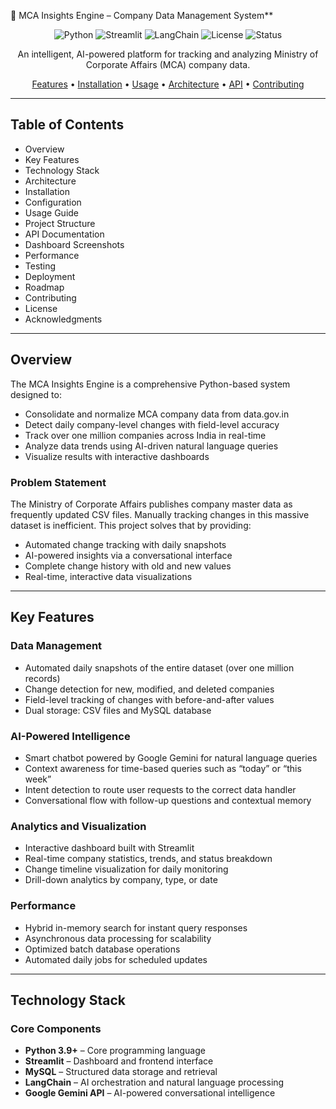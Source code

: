 

🏢 MCA Insights Engine – Company Data Management System**

<div align="center">

![Python](https://img.shields.io/badge/Python-3.9+-blue.svg)
![Streamlit](https://img.shields.io/badge/Streamlit-1.29.0-red.svg)
![LangChain](https://img.shields.io/badge/LangChain-0.1.0-green.svg)
![License](https://img.shields.io/badge/License-MIT-yellow.svg)
![Status](https://img.shields.io/badge/Status-Production%20Ready-brightgreen.svg)

An intelligent, AI-powered platform for tracking and analyzing Ministry of Corporate Affairs (MCA) company data.

[Features](#features) • [Installation](#installation) • [Usage](#usage) • [Architecture](#architecture) • [API](#api-documentation) • [Contributing](#contributing)

</div>

---

## Table of Contents

* Overview
* Key Features
* Technology Stack
* Architecture
* Installation
* Configuration
* Usage Guide
* Project Structure
* API Documentation
* Dashboard Screenshots
* Performance
* Testing
* Deployment
* Roadmap
* Contributing
* License
* Acknowledgments

---

## Overview

The MCA Insights Engine is a comprehensive Python-based system designed to:

* Consolidate and normalize MCA company data from data.gov.in
* Detect daily company-level changes with field-level accuracy
* Track over one million companies across India in real-time
* Analyze data trends using AI-driven natural language queries
* Visualize results with interactive dashboards

### Problem Statement

The Ministry of Corporate Affairs publishes company master data as frequently updated CSV files. Manually tracking changes in this massive dataset is inefficient. This project solves that by providing:

* Automated change tracking with daily snapshots
* AI-powered insights via a conversational interface
* Complete change history with old and new values
* Real-time, interactive data visualizations

---

## Key Features

### Data Management

* Automated daily snapshots of the entire dataset (over one million records)
* Change detection for new, modified, and deleted companies
* Field-level tracking of changes with before-and-after values
* Dual storage: CSV files and MySQL database

### AI-Powered Intelligence

* Smart chatbot powered by Google Gemini for natural language queries
* Context awareness for time-based queries such as “today” or “this week”
* Intent detection to route user requests to the correct data handler
* Conversational flow with follow-up questions and contextual memory

### Analytics and Visualization

* Interactive dashboard built with Streamlit
* Real-time company statistics, trends, and status breakdown
* Change timeline visualization for daily monitoring
* Drill-down analytics by company, type, or date

### Performance

* Hybrid in-memory search for instant query responses
* Asynchronous data processing for scalability
* Optimized batch database operations
* Automated daily jobs for scheduled updates

---

## Technology Stack

### Core Components

* **Python 3.9+** – Core programming language
* **Streamlit** – Dashboard and frontend interface
* **MySQL** – Structured data storage and retrieval
* **LangChain** – AI orchestration and natural language processing
* **Google Gemini API** – AI-powered conversational intelligence


